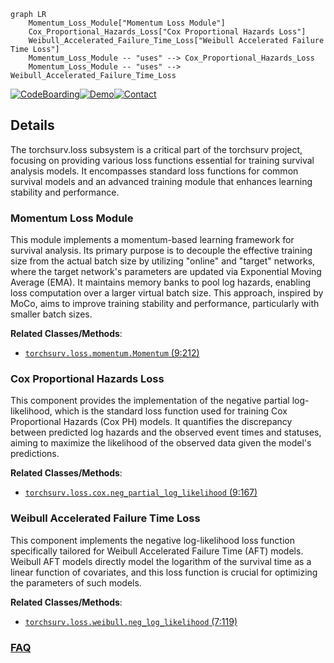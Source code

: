 ```mermaid
graph LR
    Momentum_Loss_Module["Momentum Loss Module"]
    Cox_Proportional_Hazards_Loss["Cox Proportional Hazards Loss"]
    Weibull_Accelerated_Failure_Time_Loss["Weibull Accelerated Failure Time Loss"]
    Momentum_Loss_Module -- "uses" --> Cox_Proportional_Hazards_Loss
    Momentum_Loss_Module -- "uses" --> Weibull_Accelerated_Failure_Time_Loss
```

[![CodeBoarding](https://img.shields.io/badge/Generated%20by-CodeBoarding-9cf?style=flat-square)](https://github.com/CodeBoarding/GeneratedOnBoardings)[![Demo](https://img.shields.io/badge/Try%20our-Demo-blue?style=flat-square)](https://www.codeboarding.org/demo)[![Contact](https://img.shields.io/badge/Contact%20us%20-%20contact@codeboarding.org-lightgrey?style=flat-square)](mailto:contact@codeboarding.org)

## Details

The torchsurv.loss subsystem is a critical part of the torchsurv project, focusing on providing various loss functions essential for training survival analysis models. It encompasses standard loss functions for common survival models and an advanced training module that enhances learning stability and performance.

### Momentum Loss Module
This module implements a momentum-based learning framework for survival analysis. Its primary purpose is to decouple the effective training size from the actual batch size by utilizing "online" and "target" networks, where the target network's parameters are updated via Exponential Moving Average (EMA). It maintains memory banks to pool log hazards, enabling loss computation over a larger virtual batch size. This approach, inspired by MoCo, aims to improve training stability and performance, particularly with smaller batch sizes.


**Related Classes/Methods**:

- <a href=".src/torchsurv/loss/momentum.py#L9-L212" target="_blank" rel="noopener noreferrer">`torchsurv.loss.momentum.Momentum` (9:212)</a>


### Cox Proportional Hazards Loss
This component provides the implementation of the negative partial log-likelihood, which is the standard loss function used for training Cox Proportional Hazards (Cox PH) models. It quantifies the discrepancy between predicted log hazards and the observed event times and statuses, aiming to maximize the likelihood of the observed data given the model's predictions.


**Related Classes/Methods**:

- <a href=".src/torchsurv/loss/cox.py#L9-L167" target="_blank" rel="noopener noreferrer">`torchsurv.loss.cox.neg_partial_log_likelihood` (9:167)</a>


### Weibull Accelerated Failure Time Loss
This component implements the negative log-likelihood loss function specifically tailored for Weibull Accelerated Failure Time (AFT) models. Weibull AFT models directly model the logarithm of the survival time as a linear function of covariates, and this loss function is crucial for optimizing the parameters of such models.


**Related Classes/Methods**:

- <a href=".src/torchsurv/loss/weibull.py#L7-L119" target="_blank" rel="noopener noreferrer">`torchsurv.loss.weibull.neg_log_likelihood` (7:119)</a>




### [FAQ](https://github.com/CodeBoarding/GeneratedOnBoardings/tree/main?tab=readme-ov-file#faq)